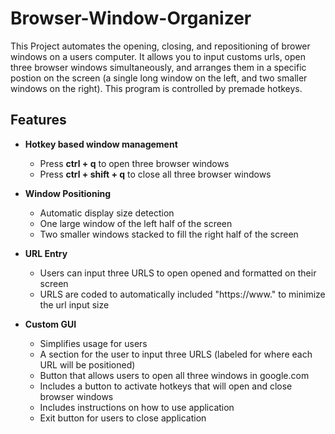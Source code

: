 # Browser-Window-Organizer
This Project automates the opening, closing, and repositioning of brower windows on a users computer. It allows you to input customs urls, open three browser windows simultaneously, and arranges them in a specific postion on the screen (a single long window on the left, and two smaller windows on the right). This program is controlled by premade hotkeys.

## Features
- **Hotkey based window management**
  - Press **ctrl + q** to open three browser windows
  - Press **ctrl + shift + q** to close all three browser windows

- **Window Positioning**
  - Automatic display size detection
  - One large window of the left half of the screen
  - Two smaller windows stacked to fill the right half of the screen

- **URL Entry**
  - Users can input three URLS to open opened and formatted on their screen
  - URLS are coded to automatically included "https://www." to minimize the url input size
  
- **Custom GUI**
  - Simplifies usage for users
  - A section for the user to input three URLS (labeled for where each URL will be positioned)
  - Button that allows users to open all three windows in google.com
  - Includes a button to activate hotkeys that will open and close browser windows
  - Includes instructions on how to use application
  - Exit button for users to close application
